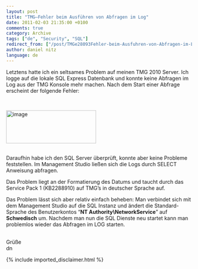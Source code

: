 ```yaml
---
layout: post
title: "TMG–Fehler beim Ausführen von Abfragen im Log"
date: 2011-02-03 21:35:00 +0100
comments: true
category: Archive
tags: ["de", "Security", "SQL"]
redirect_from: ["/post/TMGe28093Fehler-beim-Ausfuhren-von-Abfragen-im-Log", "/post/tmge28093fehler-beim-ausfuhren-von-abfragen-im-log"]
author: daniel nitz
language: de
---
```

<!-- more -->
<p>Letztens hatte ich ein seltsames Problem auf meinen TMG 2010 Server. Ich logge auf die lokale SQL Express Datenbank und konnte keine Abfragen im Log aus der TMG Konsole mehr machen. Nach dem Start einer Abfrage erscheint der folgende Fehler:</p>
<p>&nbsp;</p>
<p><a href="/assets/archive/image_297.png"><img style="background-image: none; padding-left: 0px; padding-right: 0px; display: inline; padding-top: 0px; border: 0px;" title="image" src="/assets/archive/image_thumb_295.png" alt="image" width="244" height="90" border="0" /></a></p>
<p><br />Daraufhin habe ich den SQL Server &uuml;berpr&uuml;ft, konnte aber keine Probleme feststellen. Im Management Studio lie&szlig;en sich die Logs durch SELECT Anweisung abfragen.</p>
<p>Das Problem liegt an der Formatierung des Datums und taucht durch das Service Pack 1 (KB2288910) auf TMG&rsquo;s in deutscher Sprache auf.</p>
<p>Das Problem l&auml;sst sich aber relativ einfach beheben: Man verbindet sich mit dem Management Studio auf die SQL Instanz und &auml;ndert die Standard-Sprache des Benutzerkontos &ldquo;<strong>NT Authority\NetworkService</strong>&rdquo; auf <strong>Schwedisch</strong> um. Nachdem man nun die SQL Dienste neu startet kann man problemlos wieder das Abfragen im LOG starten.</p>
<p><br />Gr&uuml;&szlig;e <br />dn</p>
{% include imported_disclaimer.html %}
